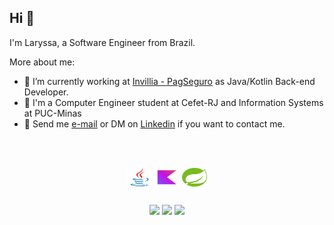 ## Hi 👋

I'm Laryssa, a Software Engineer from Brazil.

More about me:
- 💜 I’m currently working at [Invillia - PagSeguro](https://invillia.com/global-growth-framework/) as Java/Kotlin Back-end Developer.
- :school: I'm a Computer Engineer student at Cefet-RJ and Information Systems at PUC-Minas
- :email: Send me [e-mail](mailto:se.laryssa@gmail.com) or DM on [Linkedin](https://www.linkedin.com/in/laryssa-serra/) if you want to contact me.
<br/>

  
<!--  <div align="center">
  <a href="https://github.com/laryssa-serra">
  <img height="180em" src="https://github-readme-stats.vercel.app/api?username=laryssa-serra&show_icons=true&layout=compact&bg_color=ffffff&text_color=333333&include_all_commits=true&count_private=true"/> -->

<!--    <summary>:zap: Languages Used</summary> -->
<!--   <img height="180em" src="https://github-readme-stats.vercel.app/api/top-langs/?username=laryssa-serra&layout=compact&langs_count=8&bg_color=ffffff&text_color=333333">
<br/>
</div> -->
 
<div style="display: inline_block"><br>
  <p align="center">
  <img align="center" alt="Lary-Java" height="30" width="40" src="https://raw.githubusercontent.com/devicons/devicon/master/icons/java/java-original.svg">
  <img align="center" alt="Lary-Kotlin" height="30" width="40" src="https://raw.githubusercontent.com/devicons/devicon/master/icons/kotlin/kotlin-original.svg">
  <img align="center" alt="Lary-Spring" height="30" width="40" src="https://raw.githubusercontent.com/devicons/devicon/master/icons/spring/spring-original.svg">
  
  </p>
</div>
  
  ##
  
<div>  
  <p align="center">
  <a href="https://www.instagram.com/laryssaserra_/?hl=pt-br" target="_blank"><img src="https://img.shields.io/badge/-Instagram-%23E4405F?style=for-the-badge&logo=instagram&logoColor=white" target="_blank"></a>
  <a href = "mailto:se.laryssa@gmail.com"><img src="https://img.shields.io/badge/-Gmail-%23333?style=for-the-badge&logo=gmail&logoColor=white" target="_blank"></a>
  <a href="https://www.linkedin.com/in/laryssa-serra/" target="_blank"><img src="https://img.shields.io/badge/-LinkedIn-%230077B5?style=for-the-badge&logo=linkedin&logoColor=white" target="_blank"></a> 
  </p>
 
 </div> 
